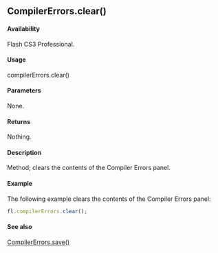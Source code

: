 ## CompilerErrors.clear()

#### Availability

Flash CS3 Professional.

#### Usage

compilerErrors.clear()

#### Parameters

None.

#### Returns

Nothing.

#### Description

Method; clears the contents of the Compiler Errors panel.

#### Example

The following example clears the contents of the Compiler Errors panel:

```javascript
fl.compilerErrors.clear();
```

#### See also

[CompilerErrors.save()](../CompilerErrors_object/CompilerErrors1.md)
